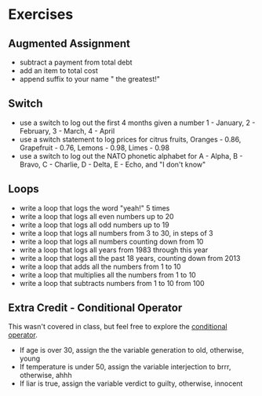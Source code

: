 # Exercises

## Augmented Assignment

* subtract a payment from total debt
* add an item to total cost
* append suffix to your name " the greatest!"

## Switch

* use a switch to log out the first 4 months given a number 1 - January, 2 - February, 3 - March, 4 - April
* use a switch statement to log prices for citrus fruits, Oranges - 0.86, Grapefruit - 0.76, Lemons - 0.98, Limes - 0.98
* use a switch to log out the NATO phonetic alphabet for A - Alpha, B - Bravo, C - Charlie, D - Delta, E - Echo, and "I don't know"

## Loops

* write a loop that logs the word "yeah!" 5 times
* write a loop that logs all even numbers up to 20
* write a loop that logs all odd numbers up to 19
* write a loop that logs all numbers from 3 to 30, in steps of 3
* write a loop that logs all numbers counting down from 10
* write a loop that logs all years from 1983 through this year
* write a loop that logs all the past 18 years, counting down from 2013
* write a loop that adds all the numbers from 1 to 10
* write a loop that multiplies all the numbers from 1 to 10
* write a loop that subtracts numbers from 1 to 10 from 100


## Extra Credit - Conditional Operator

This wasn't covered in class, but feel free to explore the [conditional operator](https://developer.mozilla.org/en-US/docs/Web/JavaScript/Reference/Operators/Conditional_Operator).

* If age is over 30, assign the the variable generation to old, otherwise, young
* If temperature is under 50, assign the variable interjection to brrr, otherwise, ahhh
* If liar is true, assign the variable verdict to guilty, otherwise, innocent